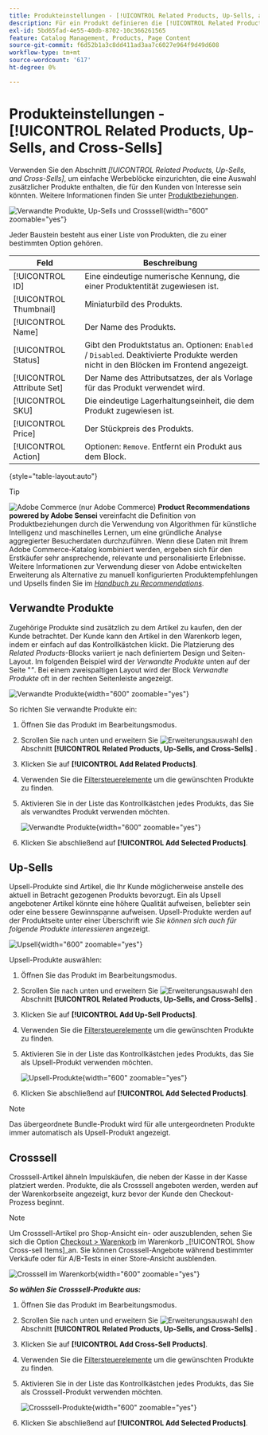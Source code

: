 ```yaml
---
title: Produkteinstellungen - [!UICONTROL Related Products, Up-Sells, and Cross-Sells]
description: Für ein Produkt definieren die [!UICONTROL Related Products, Up-Sells, and Cross-Sells]-Einstellungen einfache Werbeblöcke auf der Produktseite, die eine Auswahl zusätzlicher Produkte hervorheben.
exl-id: 5bd65fad-4e55-40db-8702-10c366261565
feature: Catalog Management, Products, Page Content
source-git-commit: f6d52b1a3c8dd411ad3aa7c6027e964f9d49d608
workflow-type: tm+mt
source-wordcount: '617'
ht-degree: 0%

---
```


# Produkteinstellungen - [!UICONTROL Related Products, Up-Sells, and Cross-Sells]

Verwenden Sie den Abschnitt _[!UICONTROL Related Products, Up-Sells, and Cross-Sells]_, um einfache Werbeblöcke einzurichten, die eine Auswahl zusätzlicher Produkte enthalten, die für den Kunden von Interesse sein könnten. Weitere Informationen finden Sie unter [Produktbeziehungen](../merchandising-promotions/product-relationships.md).

![Verwandte Produkte, Up-Sells und Crosssell](./assets/product-related-up-sell-cross-sell.png){width="600" zoomable="yes"}

Jeder Baustein besteht aus einer Liste von Produkten, die zu einer bestimmten Option gehören.

| Feld | Beschreibung |
|--- |--- |
| [!UICONTROL ID] | Eine eindeutige numerische Kennung, die einer Produktentität zugewiesen ist. |
| [!UICONTROL Thumbnail] | Miniaturbild des Produkts. |
| [!UICONTROL Name] | Der Name des Produkts. |
| [!UICONTROL Status] | Gibt den Produktstatus an. Optionen: `Enabled` / `Disabled`. Deaktivierte Produkte werden nicht in den Blöcken im Frontend angezeigt. |
| [!UICONTROL Attribute Set] | Der Name des Attributsatzes, der als Vorlage für das Produkt verwendet wird. |
| [!UICONTROL SKU] | Die eindeutige Lagerhaltungseinheit, die dem Produkt zugewiesen ist. |
| [!UICONTROL Price] | Der Stückpreis des Produkts. |
| [!UICONTROL Action] | Optionen: `Remove`. Entfernt ein Produkt aus dem Block. |

{style="table-layout:auto"}

>[!TIP]
>
>![Adobe Commerce](../assets/adobe-logo.svg) (nur Adobe Commerce) **Product Recommendations powered by Adobe Sensei** vereinfacht die Definition von Produktbeziehungen durch die Verwendung von Algorithmen für künstliche Intelligenz und maschinelles Lernen, um eine gründliche Analyse aggregierter Besucherdaten durchzuführen. Wenn diese Daten mit Ihrem Adobe Commerce-Katalog kombiniert werden, ergeben sich für den Erstkäufer sehr ansprechende, relevante und personalisierte Erlebnisse.
><br/>
>Weitere Informationen zur Verwendung dieser von Adobe entwickelten Erweiterung als Alternative zu manuell konfigurierten Produktempfehlungen und Upsells finden Sie im _[Handbuch zu Recommendations](https://experienceleague.adobe.com/docs/commerce-merchant-services/product-recommendations/guide-overview.html)_.

## Verwandte Produkte

Zugehörige Produkte sind zusätzlich zu dem Artikel zu kaufen, den der Kunde betrachtet. Der Kunde kann den Artikel in den Warenkorb legen, indem er einfach auf das Kontrollkästchen klickt. Die Platzierung des _Related Products_-Blocks variiert je nach definiertem Design und Seiten-Layout. Im folgenden Beispiel wird der _Verwandte Produkte_ unten auf der Seite &quot;_&quot;_. Bei einem zweispaltigen Layout wird der Block _Verwandte Produkte_ oft in der rechten Seitenleiste angezeigt.

![Verwandte Produkte](./assets/storefront-product-related-products.png){width="600" zoomable="yes"}

So richten Sie verwandte Produkte ein:

1. Öffnen Sie das Produkt im Bearbeitungsmodus.

1. Scrollen Sie nach unten und erweitern Sie ![Erweiterungsauswahl](../assets/icon-display-expand.png) den Abschnitt **[!UICONTROL Related Products, Up-Sells, and Cross-Sells]** .

1. Klicken Sie auf **[!UICONTROL Add Related Products]**.

1. Verwenden Sie die [Filtersteuerelemente](../getting-started/admin-grid-controls.md) um die gewünschten Produkte zu finden.

1. Aktivieren Sie in der Liste das Kontrollkästchen jedes Produkts, das Sie als verwandtes Produkt verwenden möchten.

   ![Verwandte Produkte](./assets/products-related-add.png){width="600" zoomable="yes"}

1. Klicken Sie abschließend auf **[!UICONTROL Add Selected Products]**.

## Up-Sells

Upsell-Produkte sind Artikel, die Ihr Kunde möglicherweise anstelle des aktuell in Betracht gezogenen Produkts bevorzugt. Ein als Upsell angebotener Artikel könnte eine höhere Qualität aufweisen, beliebter sein oder eine bessere Gewinnspanne aufweisen. Upsell-Produkte werden auf der Produktseite unter einer Überschrift wie _Sie können sich auch für folgende Produkte interessieren_ angezeigt.

![Upsell](./assets/storefront-product-upsell.png){width="600" zoomable="yes"}

Upsell-Produkte auswählen:

1. Öffnen Sie das Produkt im Bearbeitungsmodus.

1. Scrollen Sie nach unten und erweitern Sie ![Erweiterungsauswahl](../assets/icon-display-expand.png) den Abschnitt **[!UICONTROL Related Products, Up-Sells, and Cross-Sells]** .

1. Klicken Sie auf **[!UICONTROL Add Up-Sell Products]**.

1. Verwenden Sie die [Filtersteuerelemente](../getting-started/admin-grid-controls.md) um die gewünschten Produkte zu finden.

1. Aktivieren Sie in der Liste das Kontrollkästchen jedes Produkts, das Sie als Upsell-Produkt verwenden möchten.

   ![Upsell-Produkte](./assets/product-up-sell-add.png){width="600" zoomable="yes"}

1. Klicken Sie abschließend auf **[!UICONTROL Add Selected Products]**.

>[!NOTE]
>
>Das übergeordnete Bundle-Produkt wird für alle untergeordneten Produkte immer automatisch als Upsell-Produkt angezeigt.

## Crosssell

Crosssell-Artikel ähneln Impulskäufen, die neben der Kasse in der Kasse platziert werden. Produkte, die als Crosssell angeboten werden, werden auf der Warenkorbseite angezeigt, kurz bevor der Kunde den Checkout-Prozess beginnt.

>[!NOTE]
>
>Um Crosssell-Artikel pro Shop-Ansicht ein- oder auszublenden, sehen Sie sich die Option [Checkout > Warenkorb](../configuration-reference/sales/checkout.md) im Warenkorb _[!UICONTROL Show Cross-sell Items]_an. Sie können Crosssell-Angebote während bestimmter Verkäufe oder für A/B-Tests in einer Store-Ansicht ausblenden.

![Crosssell im Warenkorb](./assets/storefront-cart-cross-sells.png){width="600" zoomable="yes"}

**_So wählen Sie Crosssell-Produkte aus:_**

1. Öffnen Sie das Produkt im Bearbeitungsmodus.

1. Scrollen Sie nach unten und erweitern Sie ![Erweiterungsauswahl](../assets/icon-display-expand.png) den Abschnitt **[!UICONTROL Related Products, Up-Sells, and Cross-Sells]** .

1. Klicken Sie auf **[!UICONTROL Add Cross-Sell Products]**.

1. Verwenden Sie die [Filtersteuerelemente](../getting-started/admin-grid-controls.md) um die gewünschten Produkte zu finden.

1. Aktivieren Sie in der Liste das Kontrollkästchen jedes Produkts, das Sie als Crosssell-Produkt verwenden möchten.

   ![Crosssell-Produkte](./assets/product-cross-sell-add.png){width="600" zoomable="yes"}

1. Klicken Sie abschließend auf **[!UICONTROL Add Selected Products]**.
